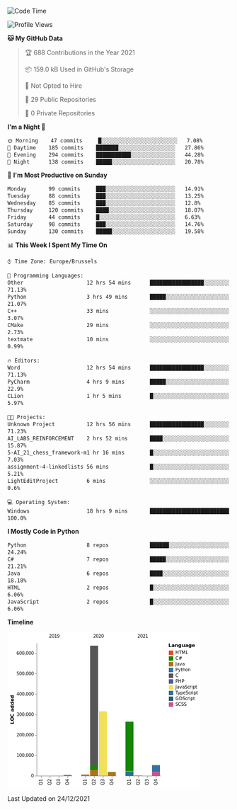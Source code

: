 <!--START_SECTION:waka-->
![Code Time](http://img.shields.io/badge/Code%20Time-82%20hrs%2052%20mins-blue)

![Profile Views](http://img.shields.io/badge/Profile%20Views-1-blue)

**🐱 My GitHub Data** 

> 🏆 688 Contributions in the Year 2021
 > 
> 📦 159.0 kB Used in GitHub's Storage 
 > 
> 🚫 Not Opted to Hire
 > 
> 📜 29 Public Repositories 
 > 
> 🔑 0 Private Repositories  
 > 
**I'm a Night 🦉** 

```text
🌞 Morning    47 commits     █░░░░░░░░░░░░░░░░░░░░░░░░   7.08% 
🌆 Daytime    185 commits    ███████░░░░░░░░░░░░░░░░░░   27.86% 
🌃 Evening    294 commits    ███████████░░░░░░░░░░░░░░   44.28% 
🌙 Night      138 commits    █████░░░░░░░░░░░░░░░░░░░░   20.78%

```
📅 **I'm Most Productive on Sunday** 

```text
Monday       99 commits     ███░░░░░░░░░░░░░░░░░░░░░░   14.91% 
Tuesday      88 commits     ███░░░░░░░░░░░░░░░░░░░░░░   13.25% 
Wednesday    85 commits     ███░░░░░░░░░░░░░░░░░░░░░░   12.8% 
Thursday     120 commits    ████░░░░░░░░░░░░░░░░░░░░░   18.07% 
Friday       44 commits     █░░░░░░░░░░░░░░░░░░░░░░░░   6.63% 
Saturday     98 commits     ███░░░░░░░░░░░░░░░░░░░░░░   14.76% 
Sunday       130 commits    █████░░░░░░░░░░░░░░░░░░░░   19.58%

```


📊 **This Week I Spent My Time On** 

```text
⌚︎ Time Zone: Europe/Brussels

💬 Programming Languages: 
Other                    12 hrs 54 mins      █████████████████░░░░░░░░   71.13% 
Python                   3 hrs 49 mins       █████░░░░░░░░░░░░░░░░░░░░   21.07% 
C++                      33 mins             ░░░░░░░░░░░░░░░░░░░░░░░░░   3.07% 
CMake                    29 mins             ░░░░░░░░░░░░░░░░░░░░░░░░░   2.73% 
textmate                 10 mins             ░░░░░░░░░░░░░░░░░░░░░░░░░   0.99%

🔥 Editors: 
Word                     12 hrs 54 mins      █████████████████░░░░░░░░   71.13% 
PyCharm                  4 hrs 9 mins        █████░░░░░░░░░░░░░░░░░░░░   22.9% 
CLion                    1 hr 5 mins         █░░░░░░░░░░░░░░░░░░░░░░░░   5.97%

🐱‍💻 Projects: 
Unknown Project          12 hrs 56 mins      █████████████████░░░░░░░░   71.23% 
AI_LABS_REINFORCEMENT    2 hrs 52 mins       ████░░░░░░░░░░░░░░░░░░░░░   15.87% 
5-AI_21_chess_framework-m1 hr 16 mins        █░░░░░░░░░░░░░░░░░░░░░░░░   7.03% 
assignment-4-linkedlists 56 mins             █░░░░░░░░░░░░░░░░░░░░░░░░   5.21% 
LightEditProject         6 mins              ░░░░░░░░░░░░░░░░░░░░░░░░░   0.6%

💻 Operating System: 
Windows                  18 hrs 9 mins       █████████████████████████   100.0%

```

**I Mostly Code in Python** 

```text
Python                   8 repos             ██████░░░░░░░░░░░░░░░░░░░   24.24% 
C#                       7 repos             █████░░░░░░░░░░░░░░░░░░░░   21.21% 
Java                     6 repos             ████░░░░░░░░░░░░░░░░░░░░░   18.18% 
HTML                     2 repos             █░░░░░░░░░░░░░░░░░░░░░░░░   6.06% 
JavaScript               2 repos             █░░░░░░░░░░░░░░░░░░░░░░░░   6.06%

```


**Timeline**

![Chart not found](https://raw.githubusercontent.com/Arafa42/Arafa42/main/charts/bar_graph.png) 


 Last Updated on 24/12/2021
<!--END_SECTION:waka-->


<!-- 
[![Hits](https://hits.seeyoufarm.com/api/count/incr/badge.svg?url=https%3A%2F%2Fgithub.com%2FArafa42&count_bg=%23455AF3&title_bg=%23262D3B&icon=github.svg&icon_color=%23588EF7&title=visitors&edge_flat=false)](https://hits.seeyoufarm.com)
 -->
